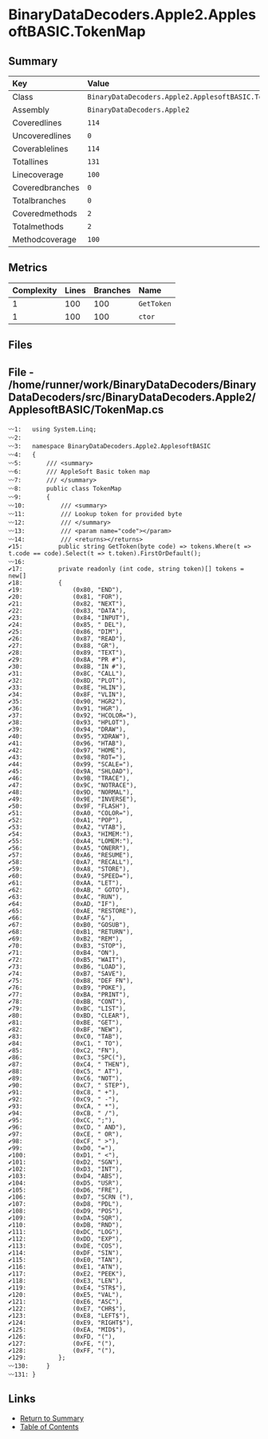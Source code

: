 ﻿# BinaryDataDecoders.Apple2.ApplesoftBASIC.TokenMap

## Summary

| Key             | Value                                               |
| :-------------- | :-------------------------------------------------- |
| Class           | `BinaryDataDecoders.Apple2.ApplesoftBASIC.TokenMap` |
| Assembly        | `BinaryDataDecoders.Apple2`                         |
| Coveredlines    | `114`                                               |
| Uncoveredlines  | `0`                                                 |
| Coverablelines  | `114`                                               |
| Totallines      | `131`                                               |
| Linecoverage    | `100`                                               |
| Coveredbranches | `0`                                                 |
| Totalbranches   | `0`                                                 |
| Coveredmethods  | `2`                                                 |
| Totalmethods    | `2`                                                 |
| Methodcoverage  | `100`                                               |

## Metrics

| Complexity | Lines | Branches | Name       |
| :--------- | :---- | :------- | :--------- |
| 1          | 100   | 100      | `GetToken` |
| 1          | 100   | 100      | `ctor`     |

## Files

## File - /home/runner/work/BinaryDataDecoders/BinaryDataDecoders/src/BinaryDataDecoders.Apple2/ApplesoftBASIC/TokenMap.cs

```CSharp
〰1:   using System.Linq;
〰2:   
〰3:   namespace BinaryDataDecoders.Apple2.ApplesoftBASIC
〰4:   {
〰5:       /// <summary>
〰6:       /// AppleSoft Basic token map
〰7:       /// </summary>
〰8:       public class TokenMap
〰9:       {
〰10:          /// <summary>
〰11:          /// Lookup token for provided byte
〰12:          /// </summary>
〰13:          /// <param name="code"></param>
〰14:          /// <returns></returns>
✔15:          public string GetToken(byte code) => tokens.Where(t => t.code == code).Select(t => t.token).FirstOrDefault();
〰16:  
✔17:          private readonly (int code, string token)[] tokens = new[]
✔18:          {
✔19:              (0x80, "END"),
✔20:              (0x81, "FOR"),
✔21:              (0x82, "NEXT"),
✔22:              (0x83, "DATA"),
✔23:              (0x84, "INPUT"),
✔24:              (0x85, " DEL"),
✔25:              (0x86, "DIM"),
✔26:              (0x87, "READ"),
✔27:              (0x88, "GR"),
✔28:              (0x89, "TEXT"),
✔29:              (0x8A, "PR #"),
✔30:              (0x8B, "IN #"),
✔31:              (0x8C, "CALL"),
✔32:              (0x8D, "PLOT"),
✔33:              (0x8E, "HLIN"),
✔34:              (0x8F, "VLIN"),
✔35:              (0x90, "HGR2"),
✔36:              (0x91, "HGR"),
✔37:              (0x92, "HCOLOR="),
✔38:              (0x93, "HPLOT"),
✔39:              (0x94, "DRAW"),
✔40:              (0x95, "XDRAW"),
✔41:              (0x96, "HTAB"),
✔42:              (0x97, "HOME"),
✔43:              (0x98, "ROT="),
✔44:              (0x99, "SCALE="),
✔45:              (0x9A, "SHLOAD"),
✔46:              (0x9B, "TRACE"),
✔47:              (0x9C, "NOTRACE"),
✔48:              (0x9D, "NORMAL"),
✔49:              (0x9E, "INVERSE"),
✔50:              (0x9F, "FLASH"),
✔51:              (0xA0, "COLOR="),
✔52:              (0xA1, "POP"),
✔53:              (0xA2, "VTAB"),
✔54:              (0xA3, "HIMEM:"),
✔55:              (0xA4, "LOMEM:"),
✔56:              (0xA5, "ONERR"),
✔57:              (0xA6, "RESUME"),
✔58:              (0xA7, "RECALL"),
✔59:              (0xA8, "STORE"),
✔60:              (0xA9, "SPEED="),
✔61:              (0xAA, "LET"),
✔62:              (0xAB, " GOTO"),
✔63:              (0xAC, "RUN"),
✔64:              (0xAD, "IF"),
✔65:              (0xAE, "RESTORE"),
✔66:              (0xAF, "&"),
✔67:              (0xB0, "GOSUB"),
✔68:              (0xB1, "RETURN"),
✔69:              (0xB2, "REM"),
✔70:              (0xB3, "STOP"),
✔71:              (0xB4, "ON"),
✔72:              (0xB5, "WAIT"),
✔73:              (0xB6, "LOAD"),
✔74:              (0xB7, "SAVE"),
✔75:              (0xB8, "DEF FN"),
✔76:              (0xB9, "POKE"),
✔77:              (0xBA, "PRINT"),
✔78:              (0xBB, "CONT"),
✔79:              (0xBC, "LIST"),
✔80:              (0xBD, "CLEAR"),
✔81:              (0xBE, "GET"),
✔82:              (0xBF, "NEW"),
✔83:              (0xC0, "TAB"),
✔84:              (0xC1, " TO"),
✔85:              (0xC2, "FN"),
✔86:              (0xC3, "SPC("),
✔87:              (0xC4, " THEN"),
✔88:              (0xC5, " AT"),
✔89:              (0xC6, "NOT"),
✔90:              (0xC7, " STEP"),
✔91:              (0xC8, " +"),
✔92:              (0xC9, " -"),
✔93:              (0xCA, " *"),
✔94:              (0xCB, " /"),
✔95:              (0xCC, ";"),
✔96:              (0xCD, " AND"),
✔97:              (0xCE, " OR"),
✔98:              (0xCF, " >"),
✔99:              (0xD0, "="),
✔100:             (0xD1, " <"),
✔101:             (0xD2, "SGN"),
✔102:             (0xD3, "INT"),
✔103:             (0xD4, "ABS"),
✔104:             (0xD5, "USR"),
✔105:             (0xD6, "FRE"),
✔106:             (0xD7, "SCRN ("),
✔107:             (0xD8, "PDL"),
✔108:             (0xD9, "POS"),
✔109:             (0xDA, "SQR"),
✔110:             (0xDB, "RND"),
✔111:             (0xDC, "LOG"),
✔112:             (0xDD, "EXP"),
✔113:             (0xDE, "COS"),
✔114:             (0xDF, "SIN"),
✔115:             (0xE0, "TAN"),
✔116:             (0xE1, "ATN"),
✔117:             (0xE2, "PEEK"),
✔118:             (0xE3, "LEN"),
✔119:             (0xE4, "STR$"),
✔120:             (0xE5, "VAL"),
✔121:             (0xE6, "ASC"),
✔122:             (0xE7, "CHR$"),
✔123:             (0xE8, "LEFT$"),
✔124:             (0xE9, "RIGHT$"),
✔125:             (0xEA, "MID$"),
✔126:             (0xFD, "("),
✔127:             (0xFE, "("),
✔128:             (0xFF, "("),
✔129:         };
〰130:     }
〰131: }
```

## Links

* [Return to Summary](Summary.md)
* [Table of Contents](../TOC.md)

